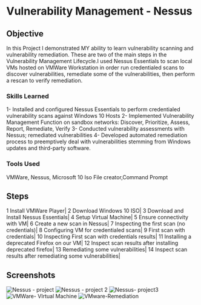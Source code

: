 # Vulnerability Management - Nessus

## Objective

In this Project I demonstrated MY ability to learn vulnerability scanning and vulnerability remediation. These are two of the main steps in the Vulnerability Management Lifecycle.I used Nessus Essentials to scan local VMs hosted on VMWare Workstation in order run credentialed scans to discover vulnerabilities, remediate some of the vulnerabilities, then perform a rescan to verify remediation. 

### Skills Learned
1- Installed and configured Nessus Essentials to perform credentialed vulnerability scans against Windows 10 Hosts
2- Implemented Vulnerability Management Function on sandbox networks: Discover, Prioritize, Assess, Report, Remediate, Verify
3- Conducted vulnerability assessments with Nessus; remediated vulnerabilities
4- Developed automated remediation process to preemptively deal with vulnerabilities stemming from Windows updates and third-party software.

### Tools Used
VMWare, Nessus, Microsoft 10 Iso File creator,Command Prompt

## Steps
1  Install VMWare Player|
2  Download Windows 10 ISO|
3  Download and Install Nessus Essentials|
4  Setup Virtual Machine|
5  Ensure connectivity with VM|
6  Create a new scan in Nessus|
7  Inspecting the first scan (no credentials)|
8  Configuring VM for credentialed scans|
9  First scan with credentials|
10 Inspecting First scan with credentials results|
11 Installing a deprecated Firefox on our VM|
12 Inspect scan results after installing deprecated firefox|
13 Remediating some vulnerabilities|
14  Inspect scan results after remediating some vulnerabilities|

## Screenshots
![Nessus - project](https://github.com/Dmoore125/Vulnerability-Management---Nessus-/assets/162640561/f3518e4f-717a-4c23-ad8c-71497ed60016)
![Nessus - project 2](https://github.com/Dmoore125/Vulnerability-Management---Nessus-/assets/162640561/429282c8-4660-475c-a86b-88e2231cee3b)
![Nessus- project3](https://github.com/Dmoore125/Vulnerability-Management---Nessus-/assets/162640561/0ad33749-ae54-4e1d-8ebf-5254e2e663ee)
![VMWare- VIrtual Machine](https://github.com/Dmoore125/Vulnerability-Management---Nessus-/assets/162640561/992125ff-c49c-4dcf-9575-b747ab76031d)
![VMware-Remediation](https://github.com/Dmoore125/Vulnerability-Management---Nessus-/assets/162640561/ecdaf6b8-d165-48a2-a1c6-84cadd938c61)
